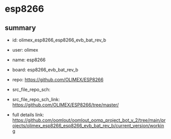# esp8266
 
## summary 
* id: olimex_esp8266_esp8266_evb_bat_rev_b
* user: olimex
* name: esp8266
* board: esp8266_evb_bat_rev_b
* repo: https://github.com/OLIMEX/ESP8266



* src_file_repo_sch: 
* src_file_repo_sch_link: https://github.com/OLIMEX/ESP8266/tree/master/
* full details link: https://github.com/oomlout/oomlout_oomp_project_bot_v_2/tree/main/projects/olimex_esp8266_esp8266_evb_bat_rev_b/current_version/working  







